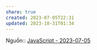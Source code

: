 ```yaml
---
share: true
created: 2023-07-05T22:31
updated: 2023-10-31T01:34
---
```

Nguồn:: [JavaScript - 2023-07-05](https://chat.stackoverflow.com/transcript/message/56480160#56480160)

